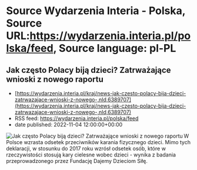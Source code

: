 # Source Wydarzenia Interia - Polska, Source URL:https://wydarzenia.interia.pl/polska/feed, Source language: pl-PL

## Jak często Polacy biją dzieci? Zatrważające wnioski z nowego raportu
 - [https://wydarzenia.interia.pl/kraj/news-jak-czesto-polacy-bija-dzieci-zatrwazajace-wnioski-z-nowego-,nId,6389707](https://wydarzenia.interia.pl/kraj/news-jak-czesto-polacy-bija-dzieci-zatrwazajace-wnioski-z-nowego-,nId,6389707)
 - RSS feed: https://wydarzenia.interia.pl/polska/feed
 - date published: 2022-11-04 12:00:00+00:00

<p><a href="https://wydarzenia.interia.pl/kraj/news-jak-czesto-polacy-bija-dzieci-zatrwazajace-wnioski-z-nowego-,nId,6389707"><img align="left" alt="Jak często Polacy biją dzieci? Zatrważające wnioski z nowego raportu" src="https://i.iplsc.com/jak-czesto-polacy-bija-dzieci-zatrwazajace-wnioski-z-nowego/000GAMDZATDDQN3E-C321.jpg" /></a>W Polsce wzrasta odsetek przeciwników karania fizycznego dzieci. Mimo tych deklaracji, w stosunku do 2017 roku wzrósł odsetek osób, które w rzeczywistości stosują kary cielesne wobec dzieci - wynika z badania przeprowadzonego przez Fundację Dajemy Dzieciom Siłę.</p><br clear="all" />
